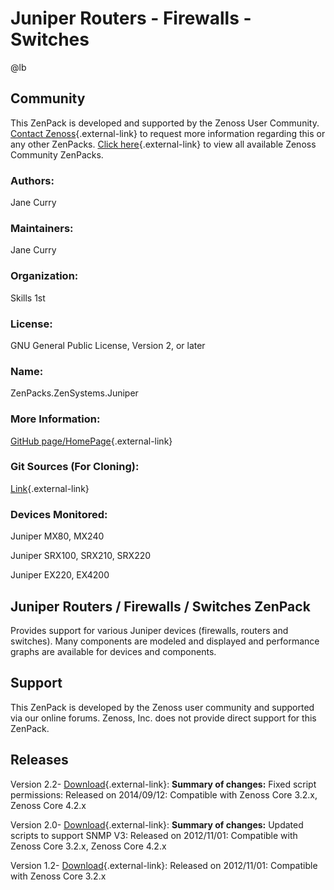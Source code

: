# Juniper Routers - Firewalls - Switches

@lb[](img/zenpack-juniper-zenpack.png)

## Community

This ZenPack is developed and supported by the Zenoss User Community.
[Contact Zenoss](https://tryit.zenoss.com/zenpack-contact/){.external-link} to
request more information regarding this or any other ZenPacks. [Click here](https://zenoss.com/product/zenpacks?f%5B0%5D=im_field_zenpack_category:1021){.external-link} to
view all available Zenoss Community ZenPacks.

### Authors:

Jane Curry

### Maintainers:

Jane Curry

### Organization:

Skills 1st

### License:

GNU General Public License, Version 2, or later

### Name:

ZenPacks.ZenSystems.Juniper

### More Information:

[GitHub page/HomePage](https://github.com/jcurry/ZenPacks.ZenSystems.Juniper/){.external-link}

### Git Sources (For Cloning):

[Link](https://github.com/jcurry/ZenPacks.ZenSystems.Juniper){.external-link}

### Devices Monitored:

Juniper MX80, MX240

Juniper SRX100, SRX210, SRX220

Juniper EX220, EX4200

## Juniper Routers / Firewalls / Switches ZenPack

Provides support for various Juniper devices (firewalls, routers and
switches). Many components are modeled and displayed and performance
graphs are available for devices and components.

## Support

This ZenPack is developed by the Zenoss user community and supported via
our online forums. Zenoss, Inc. does not provide direct support for this
ZenPack.

## Releases

Version 2.2- [Download](https://storage.googleapis.com/zenpacks/ZenPacks.ZenSystems.Juniper/2.2/ZenPacks.ZenSystems.Juniper-2.2.egg){.external-link}:   **Summary of changes:** Fixed script permissions:   Released on 2014/09/12:   Compatible with Zenoss Core 3.2.x, Zenoss Core 4.2.x

<!-- -->

Version 2.0- [Download](https://storage.googleapis.com/zenpacks/ZenPacks.ZenSystems.Juniper/2.0/ZenPacks.ZenSystems.Juniper-2.0.egg){.external-link}:   **Summary of changes:** Updated scripts to support SNMP V3:   Released on 2012/11/01:   Compatible with Zenoss Core 3.2.x, Zenoss Core 4.2.x

<!-- -->

Version 1.2- [Download](https://storage.googleapis.com/zenpacks/ZenPacks.ZenSystems.Juniper/1.2/ZenPacks.ZenSystems.Juniper-1.2.egg){.external-link}:   Released on 2012/11/01:   Compatible with Zenoss Core 3.2.x


